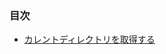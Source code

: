 ### 目次

* [カレントディレクトリを取得する](https://github.com/siman-man/Manaby/blob/master/document/tips/Dir/pwd.md)
